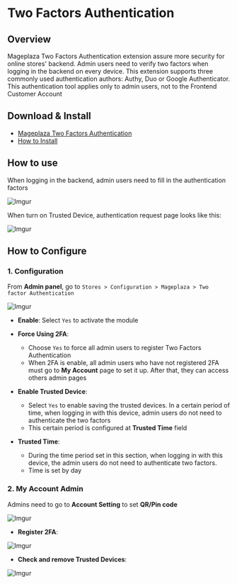 # Two Factors Authentication

## Overview

Mageplaza Two Factors Authentication extension assure more security for online stores' backend. Admin users need to verify two factors when logging in the backend on every device. This extension supports three commonly used authentication authors: Authy, Duo or Google Authenticator. This authentication tool applies only to admin users, not to the Frontend Customer Account

## Download & Install

- [Mageplaza Two Factors Authentication]()
- [How to Install](https://www.mageplaza.com/install-magento-2-extension/) 

## How to use

When logging in the backend, admin users need to fill in the authentication factors

![Imgur](https://i.imgur.com/E44IPCO.png)


When turn on Trusted Device, authentication request page looks like this:

![Imgur](https://i.imgur.com/Y63ZbDO.png)

## How to Configure

### 1. Configuration

From **Admin panel**, go to `Stores > Configuration > Mageplaza > Two factor Authentication`

![Imgur](https://i.imgur.com/nAeDTM4.png)

- **Enable**: Select `Yes` to activate the module

- **Force Using 2FA**: 
  - Choose `Yes` to force all admin users to register Two Factors Authentication 
  - When 2FA is enable, all admin users who have not registered 2FA must go to **My Account** page to set it up. After that, they can access others admin pages
  
- **Enable Trusted Device**: 
  - Select `Yes` to enable saving the trusted devices. In a certain period of time, when logging in with this device, admin users do not need to authenticate the two factors
  - This certain period is configured at **Trusted Time** field
  
- **Trusted Time**: 
  - During the time period set in this section, when logging in with this device, the admin users do not need to authenticate two factors. 
  - Time is set by day
  
### 2. My Account Admin

Admins need to go to **Account Setting** to set **QR/Pin code**


![Imgur](https://i.imgur.com/5s0e8hG.png)


- **Register 2FA**:


![Imgur](https://i.imgur.com/5hiAK7A.png)


- **Check and remove Trusted Devices**:


![Imgur](https://i.imgur.com/8Pbn2NY.png)

